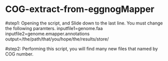 # COG-extract-from-eggnogMapper
#step1: Opening the script, and Slide down to the last line. You must change the following paramters.
inputfile1=genome.faa
inputfile2=genome.emapper.annotations
output=/the/path/that/you/hope/the/results/store/

#step2: Performing this script, you will find many new files that named by COG number.

